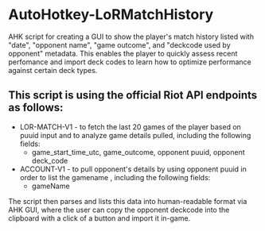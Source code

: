 # AutoHotkey-LoRMatchHistory

AHK script for creating a GUI to show the player's match history listed with "date", "opponent name", "game outcome", and "deckcode used by opponent" metadata.
This enables the player to quickly assess recent perfomance and import deck codes to learn how to optimize performance against certain deck types.

This script is using the official Riot API endpoints as follows:
----------------------------------------------------------------
- LOR-MATCH-V1 - to fetch the last 20 games of the player based on puuid input and to analyze game details pulled, including the following fields:
  - game_start_time_utc, game_outcome, opponent puuid, opponent deck_code
- ACCOUNT-V1 - to pull opponent's details by using opponent puuid in order to list the gamename , including the following fields:
  - gameName
  
The script then parses and lists this data into human-readable format via AHK GUI, where the user can copy the opponent deckcode into the clipboard with a click of a button and import it in-game.
  

